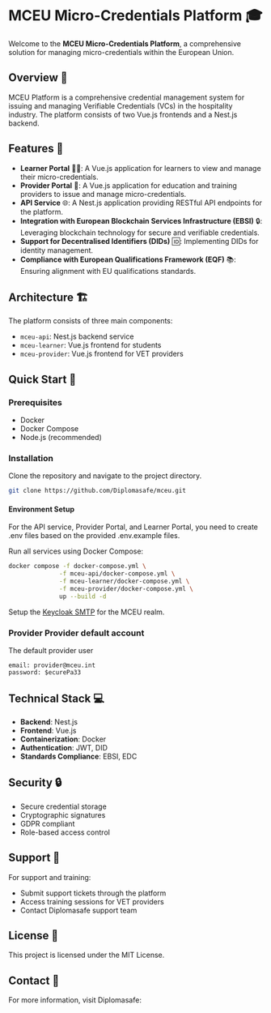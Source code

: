 # MCEU Micro-Credentials Platform 🎓

Welcome to the **MCEU Micro-Credentials Platform**, a comprehensive solution for managing micro-credentials within the European Union.

## Overview 🚀

MCEU Platform is a comprehensive credential management system for issuing and managing Verifiable Credentials (VCs) in the hospitality industry.
The platform consists of two Vue.js frontends and a Nest.js backend.

## Features 🔧

- **Learner Portal** 🧑‍🎓: A Vue.js application for learners to view and manage their micro-credentials.
- **Provider Portal** 🏫: A Vue.js application for education and training providers to issue and manage micro-credentials.
- **API Service** 🌐: A Nest.js application providing RESTful API endpoints for the platform.
- **Integration with European Blockchain Services Infrastructure (EBSI)** 🔒: Leveraging blockchain technology for secure and verifiable credentials.
- **Support for Decentralised Identifiers (DIDs)** 🆔: Implementing DIDs for identity management.
- **Compliance with European Qualifications Framework (EQF)** 📚: Ensuring alignment with EU qualifications standards.

## Architecture 🏗️

The platform consists of three main components:

- `mceu-api`: Nest.js backend service
- `mceu-learner`: Vue.js frontend for students
- `mceu-provider`: Vue.js frontend for VET providers

## Quick Start 🚀

### Prerequisites

- Docker
- Docker Compose
- Node.js (recommended)

### Installation

Clone the repository and navigate to the project directory.

```bash
git clone https://github.com/Diplomasafe/mceu.git
```

#### Environment Setup

For the API service, Provider Portal, and Learner Portal, you need to create .env files based on the provided .env.example files.

Run all services using Docker Compose:

```bash
docker compose -f docker-compose.yml \
              -f mceu-api/docker-compose.yml \
              -f mceu-learner/docker-compose.yml \
              -f mceu-provider/docker-compose.yml \
              up --build -d
```

Setup the [Keycloak SMTP](https://www.keycloak.org/docs/latest/server_admin/#_email) for the MCEU realm.

### Provider Provider default account
The default provider user

```code
email: provider@mceu.int
password: $ecurePa33
```

## Technical Stack 💻

- **Backend**: Nest.js
- **Frontend**: Vue.js
- **Containerization**: Docker
- **Authentication**: JWT, DID
- **Standards Compliance**: EBSI, EDC

## Security 🔒

- Secure credential storage
- Cryptographic signatures
- GDPR compliant
- Role-based access control

## Support 💬

For support and training:

- Submit support tickets through the platform
- Access training sessions for VET providers
- Contact Diplomasafe support team

## License 📝

This project is licensed under the MIT License.

## Contact 🤝

For more information, visit Diplomasafe:
